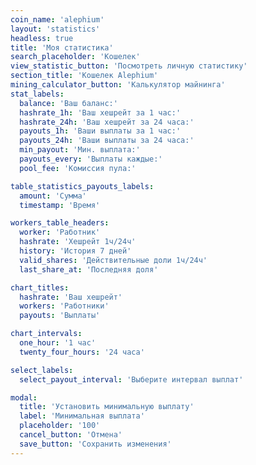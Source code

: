 ```yaml
---
coin_name: 'alephium'
layout: 'statistics'
headless: true
title: 'Моя статистика'
search_placeholder: 'Кошелек'
view_statistic_button: 'Посмотреть личную статистику'
section_title: 'Кошелек Alephium'
mining_calculator_button: 'Калькулятор майнинга'
stat_labels:
  balance: 'Ваш баланс:'
  hashrate_1h: 'Ваш хешрейт за 1 час:'
  hashrate_24h: 'Ваш хешрейт за 24 часа:'
  payouts_1h: 'Ваши выплаты за 1 час:'
  payouts_24h: 'Ваши выплаты за 24 часа:'
  min_payout: 'Мин. выплата:'
  payouts_every: 'Выплаты каждые:'
  pool_fee: 'Комиссия пула:'

table_statistics_payouts_labels:
  amount: 'Сумма'
  timestamp: 'Время'

workers_table_headers:
  worker: 'Работник'
  hashrate: 'Хешрейт 1ч/24ч'
  history: 'История 7 дней'
  valid_shares: 'Действительные доли 1ч/24ч'
  last_share_at: 'Последняя доля'

chart_titles:
  hashrate: 'Ваш хешрейт'
  workers: 'Работники'
  payouts: 'Выплаты'

chart_intervals:
  one_hour: '1 час'
  twenty_four_hours: '24 часа'

select_labels:
  select_payout_interval: 'Выберите интервал выплат'

modal:
  title: 'Установить минимальную выплату'
  label: 'Минимальная выплата'
  placeholder: '100'
  cancel_button: 'Отмена'
  save_button: 'Сохранить изменения'
---
```

